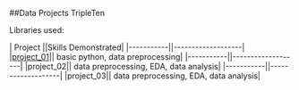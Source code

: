 ##Data Projects TripleTen 

Libraries used: 

| Project   ||Skills Demonstrated|
|-----------||-------------------|
|[project_01](https://github.com/L7-design/Data_projects_TripleTen/tree/main/project_01)|| basic python, data preprocessing|
|-----------||-------------------|
|project_02|| data preprocessing, EDA, data analysis|
|-----------||-------------------|
|project_03|| data preprocessing, EDA, data analysis|
